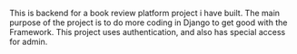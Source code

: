 This is backend for a book review platform project i have built. The main purpose of the project is to do more coding in Django to get good with the Framework.
This project uses authentication, and also has special access for admin.
